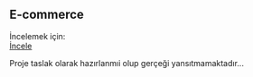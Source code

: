 ## E-commerce

İncelemek için:
<br>
<a href="https://mbcommercesite.netlify.app">İncele</a>

Proje taslak olarak hazırlanmıi olup gerçeği yansıtmamaktadır...
